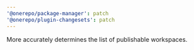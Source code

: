 ```yaml
---
'@onerepo/package-manager': patch
'@onerepo/plugin-changesets': patch
---
```


More accurately determines the list of publishable workspaces.
